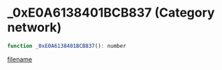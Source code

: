 # _0xE0A6138401BCB837 (Category network)

```js
function _0xE0A6138401BCB837(): number
```

[filename](_0xE0A6138401BCB837_m.md ':include')